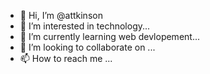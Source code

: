 - 👋 Hi, I’m @attkinson
- 👀 I’m interested in technology...
- 🌱 I’m currently learning web devlopement...
- 💞️ I’m looking to collaborate on ...
- 📫 How to reach me ...

<!---
attkinson/attkinson is a ✨ special ✨ repository because its `README.md` (this file) appears on your GitHub profile.
You can click the Preview link to take a look at your changes.
--->
